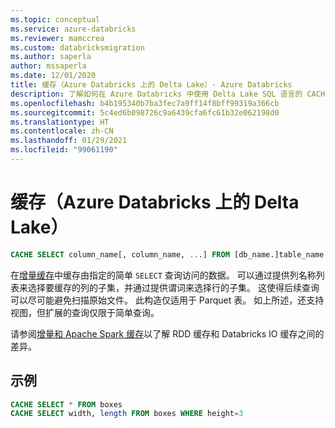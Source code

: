 ```yaml
---
ms.topic: conceptual
ms.service: azure-databricks
ms.reviewer: mamccrea
ms.custom: databricksmigration
ms.author: saperla
author: mssaperla
ms.date: 12/01/2020
title: 缓存（Azure Databricks 上的 Delta Lake）- Azure Databricks
description: 了解如何在 Azure Databricks 中使用 Delta Lake SQL 语言的 CACHE SELECT 语法。
ms.openlocfilehash: b4b195340b7ba3fec7a9ff14f8bff99319a366cb
ms.sourcegitcommit: 5c4ed6b098726c9a6439cfa6fc61b32e062198d0
ms.translationtype: HT
ms.contentlocale: zh-CN
ms.lasthandoff: 01/29/2021
ms.locfileid: "99061190"
---
```

# <a name="cache-delta-lake-on-azure-databricks"></a>缓存（Azure Databricks 上的 Delta Lake）

```sql
CACHE SELECT column_name[, column_name, ...] FROM [db_name.]table_name [ WHERE boolean_expression ]
```

在[增量缓存](../../../../delta/optimizations/delta-cache.md)中缓存由指定的简单 ``SELECT`` 查询访问的数据。 可以通过提供列名称列表来选择要缓存的列的子集，并通过提供谓词来选择行的子集。 这使得后续查询可以尽可能避免扫描原始文件。 此构造仅适用于 Parquet 表。 如上所述，还支持视图，但扩展的查询仅限于简单查询。

请参阅[增量和 Apache Spark 缓存](../../../../delta/optimizations/delta-cache.md#delta-and-rdd-cache-comparison)以了解 RDD 缓存和 Databricks IO 缓存之间的差异。

## <a name="examples"></a>示例

```sql
CACHE SELECT * FROM boxes
CACHE SELECT width, length FROM boxes WHERE height=3
```